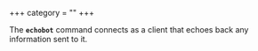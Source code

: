 +++
category = ""
+++

The **`echobot`** command connects as a client that echoes back any information
sent to it.

